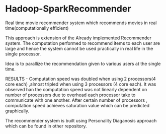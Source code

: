# Hadoop-SparkRecommender
Real time movie recommender system which recommends movies in real time(computationally efficient)

This approach is extension of the Already implemented Recommender system. The computation performed to recommend items to each user are large and hence the system cannot be used practically in real life in the single processor.

Idea is to parallize the recommendation given to various users at the single time. 

RESULTS - Computation speed was doubled when using 2 processors(4 core each) ,almost tripled when using 3 processors (4 core each).
It was observed han the computation speed was not linearly dependent on number of processors due to overhead each processor take to communicate with one another. After certain number of processors , computation speed achieves saturation value which can be predicted graphically.

The recommender system is built using Personality Diaganosis approach which can be found in other repository. 
